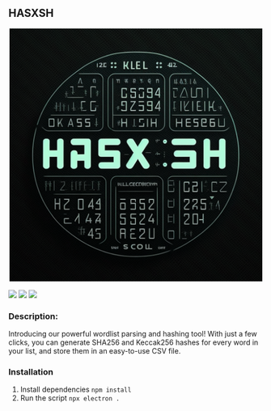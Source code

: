 ## HASXSH

<p align="center">
  <img src="https://raw.githubusercontent.com/PaulGG-Code/HASXSH/master/img/hasxsh.png" alt=HASXSH width="500" height="500" >
</p>
  
![](https://img.shields.io/badge/node-16.17.0-green)  ![](https://img.shields.io/badge/electron-23.1.4-orange) ![](https://img.shields.io/badge/keccak-3.0.3-red)

### Description:

Introducing our powerful wordlist parsing and hashing tool! With just a few clicks, you can generate SHA256 and Keccak256 hashes for every word in your list, and store them in an easy-to-use CSV file.

### Installation

1. Install dependencies `npm install` 
2. Run the script `npx electron .`
